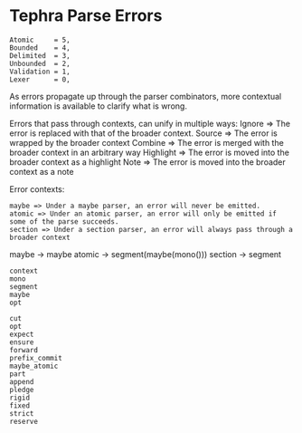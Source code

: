 # Tephra Parse Errors



    Atomic     = 5,
    Bounded    = 4,
    Delimited  = 3,
    Unbounded  = 2,
    Validation = 1,
    Lexer      = 0,



As errors propagate up through the parser combinators, more contextual information is available to clarify what is wrong.

Errors that pass through contexts, can unify in multiple ways:
    Ignore => The error is replaced with that of the broader context.
    Source => The error is wrapped by the broader context
    Combine => The error is merged with the broader context in an arbitrary way
    Highlight => The error is moved into the broader context as a highlight
    Note => The error is moved into the broader context as a note

Error contexts:

    maybe => Under a maybe parser, an error will never be emitted.
    atomic => Under an atomic parser, an error will only be emitted if some of the parse succeeds.
    section => Under a section parser, an error will always pass through a broader context


maybe -> maybe
atomic -> segment(maybe(mono()))
section -> segment

    context
    mono
    segment
    maybe
    opt

    cut
    opt
    expect
    ensure
    forward
    prefix_commit
    maybe_atomic
    part
    append
    pledge
    rigid
    fixed
    strict
    reserve
